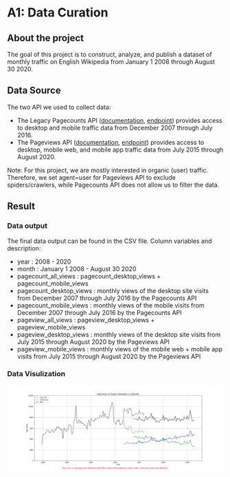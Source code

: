 # A1: Data Curation

## About the project
The goal of this project is to construct, analyze, and publish a dataset of monthly traffic on English Wikipedia from January 1 2008 through August 30 2020.

## Data Source
The two API we used to collect data:
- The Legacy Pagecounts API ([documentation](https://wikitech.wikimedia.org/wiki/Analytics/AQS/Legacy_Pagecounts), [endpoint](https://wikimedia.org/api/rest_v1/#/Pagecounts_data_(legacy)/get_metrics_legacy_pagecounts_aggregate_project_access_site_granularity_start_end)) provides access to desktop and mobile traffic data from December 2007 through July 2016.
- The Pageviews API ([documentation](https://wikitech.wikimedia.org/wiki/Analytics/AQS/Pageviews), [endpoint](https://wikimedia.org/api/rest_v1/#/Pageviews_data/get_metrics_pageviews_aggregate_project_access_agent_granularity_start_end)) provides access to desktop, mobile web, and mobile app traffic data from July 2015 through August 2020.

Note: For this project, we are mostly interested in organic (user) traffic. Therefore, we set agent=user for Pageviews API to exclude spiders/crawlers, while Pagecounts API does not allow us to filter the data.

## Result

### Data output
The final data output can be found in the CSV file.
Column variables and description:
- year : 2008 - 2020 
- month : January 1 2008 - August 30 2020
- pagecount_all_views : pagecount_desktop_views + pagecount_mobile_views
- pagecount_desktop_views : monthly views of the desktop site visits from December 2007 through July 2016 by the Pagecounts API
- pagecount_mobile_views : monthly views of the mobile visits from December 2007 through July 2016 by the Pagecounts API
- pageview_all_views : pageview_desktop_views + pageview_mobile_views
- pageview_desktop_views : monthly views of the desktop site visits from July 2015 through August 2020 by the Pageviews API
- pageview_mobile_views : monthly views of the mobile web + mobile app visits from July 2015 through August 2020 by the Pageviews API


### Data Visulization

![visulization](pagevies_plot.png)

